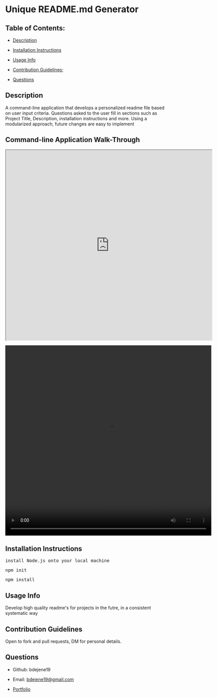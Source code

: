 # Unique README.md Generator 

  ## Table of Contents:

  * [Description](#description)</a>

  * [Installation Instructions](#installation-instructions)

  * [Usage Info](#usage-info)

  * [Contribution Guidelines](#contribution-guidelines);

  * [Questions](#questions)

  ## Description

  A command-line application that develops a personalized readme file based on user input criteria. Questions asked to the user fill in sections such as Project Title, Description, installation instructions and more. Using a modularized approach, future changes are easy to implement

  ## Command-line Application Walk-Through 


<iframe src="https://drive.google.com/file/d/1H2jIGikta66mgiPwZZvmsA0t_lmCsLnj/view" width="650px" height="600px" alt="walkthrough of readme generator on the command line" autoplay loop></iframe>

<video src="https://drive.google.com/file/d/1H2jIGikta66mgiPwZZvmsA0t_lmCsLnj/view" width="650px" height="600px" alt="walkthrough of readme generator on the command line" autoplay loop></video>
  ## Installation Instructions

    
<pre>install Node.js onto your local machine</pre>

<pre>npm init</pre>

<pre>npm install</pre>


  ## Usage Info
Develop high quality readme's for projects in the futre, in a consistent systematic way
    


  ## Contribution Guidelines
Open to fork and pull requests, DM for personal details.


  ## Questions

  * Github: bdejene19

  * Email: bdejene19@gmail.com

  * [Portfolio](https://bdejene19.github.io/updatedPortfolio/)
 
  

  

